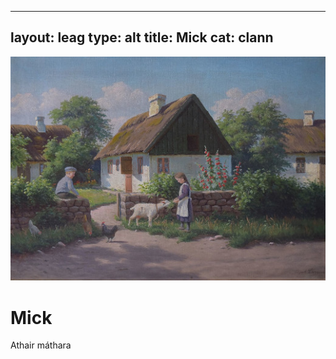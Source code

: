
---
layout: leag
type: alt
title: Mick
cat: clann
---
![pic](../img/gabhar-1.jpg)

<h1>Mick</h1>

<p>Athair máthara</p>
